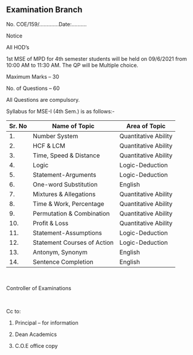 ## Examination Branch

No. COE/159/.............Date:..........

Notice

All HOD’s

1st MSE of MPD for 4th semester students will be held on 09/6/2021 from 10:00 AM to 11:30 AM. The QP will be Multiple choice.

Maximum Marks – 30

No. of Questions – 60

All Questions are compulsory.



Syllabus for MSE-I (4th Sem.) is as follows:-


| Sr. No    | Name of Topic               | Area of Topic        |
|-----------|-----------------------------|----------------------|
| 1.        | Number System               | Quantitative Ability |
| 2.        | HCF & LCM                   | Quantitative Ability |
| 3.        | Time, Speed & Distance      | Quantitative Ability |
| 4.        | Logic                       | Logic-Deduction      |
| 5.        | Statement-Arguments         | Logic-Deduction      |
| 6.        | One-word Substitution       | English              |
| 7.        | Mixtures & Allegations      | Quantitative Ability |
| 8.        | Time & Work, Percentage     | Quantitative Ability |
| 9.        | Permutation & Combination   | Quantitative Ability |
| 10.       | Profit & Loss               | Quantitative Ability |
| 11.       | Statement-Assumptions       | Logic-Deduction      |
| 12.       | Statement Courses of Action | Logic-Deduction      |
| 13.       | Antonym, Synonym            | English              |
| 14.       | Sentence Completion         | English              |


</br>

Controller of Examinations

</br>

Cc to:

1.	Principal – for information

2.	Dean Academics

3.	C.O.E office copy
